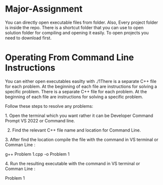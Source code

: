 # Major-Assignment
You can directly open executable files from folder. 
Also,
Every project folder is inside the repo. There is a shortcut folder that you can use to open solution folder for compiling and opening it easily. To open projects you need to download first.


#  Operating From Command Line Instructions
You can either open executables easilty with ./1There is a separate C++ file for each problem. At the beginning of each file are instructions for solving a specific problem.  There is a separate C++ file for each problem. At the beginning of each file are instructions for solving a specific problem.

Follow these steps to resolve any problems:  

1.⁠ Open the terminal which you want rather it can be Developer Command Prompt VS 2022 or Command line.

2. Find the relevant C++ file name and location for Command Line. 

3.⁠ After find the location compile the file with the command in VS terminal or Comman Line⁠ : 

g++ Problem 1.cpp -o Problem 1  

4.⁠ ⁠Run the resulting executable with the command in VS terminal or Comman Line : ⁠ 

Problem 1 
